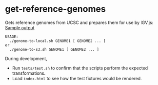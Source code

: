 # get-reference-genomes
Gets reference genomes from UCSC and prepares them for use by IGV.js:
[Sample output](https://refinery-platform.github.io/get-reference-genomes)


```
USAGE:
  ./genome-to-local.sh GENOME1 [ GENOME2 ... ]
or
  ./genome-to-s3.sh GENOME1 [ GENOME2 ... ]
```

During development, 
- Run `tests/test.sh` to confirm that the scripts perform the expected transformations.
- Load `index.html` to see how the test fixtures would be rendered.
